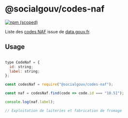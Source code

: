 # @socialgouv/codes-naf

[![npm (scoped)](https://img.shields.io/npm/v/@socialgouv/codes-naf)](https://www.npmjs.com/package/@socialgouv/codes-naf)

Liste des [codes NAF](https://fr.wikipedia.org/wiki/Nomenclature_d%27activit%C3%A9s_fran%C3%A7aise) issue de [data.gouv.fr](https://www.data.gouv.fr/fr/datasets/nomenclature-dactivites-francaise-naf/#resource-community-c5eec925-3adc-411c-b4f9-6c33e6a87482).

## Usage

```js

type CodeNaf = {
  id: string;
  label: string;
};

const codesNaf = require("@socialgouv/codes-naf");

const naf = codesNaf.find(code => code.id === "10.51");

console.log(naf.label);

// Exploitation de laiteries et fabrication de fromage

```
